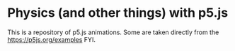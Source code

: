 # Physics (and other things) with p5.js

This is a repository of p5.js animations. Some are taken directly from the https://p5js.org/examples FYI.

